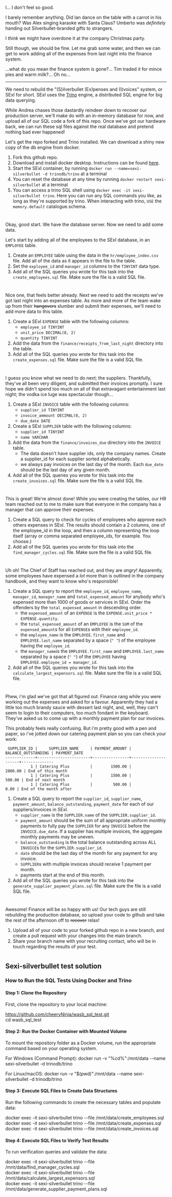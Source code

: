 
I... I don't feel so good.

I barely remember anything. Did Ian dance on the table with a carrot in his mouth? Was Alex singing karaoke with Santa 
Claus? Umberto was _definitely_ handing out Silverbullet-branded gifts to strangers.

I _think_ we might have overdone it at the company Christmas party.

Still though, we should be fine. Let me grab some water, and then we can get to work adding all of the expenses from 
last night into the finance system.

...what do you mean the finance system is gone?... Tim traded it for mince pies and warm milk?... Oh no...

---

We need to rebuild the "(S)ilverbullet (Ex)penses and (I)voices" system, or SExI for short. SExI uses the 
[Trino](https://trino.io/docs/current/index.html) engine, a distributed SQL engine for big data querying.

While Andrea chases those dastardly reindeer down to recover our production server, we'll make do with an in-memory 
database for now, and upload all of our SQL code a fork of this repo. Once we've got our hardware back, we can run these 
sql files against the real database and pretend nothing bad ever happened!

Let's get the repo forked and Trino installed. We can download a shiny new copy of the db engine from docker. 

1. Fork this github repo.
2. Download and install docker desktop. Instructions can be found [here](https://www.docker.com/products/docker-desktop/).
3. Start the SExI container, by running `docker run --name=sexi-silverbullet -d trinodb/trino` at a terminal
4. You can reset the database at any time by running `docker restart sexi-silverbullet` at a terminal
5. You can access a trino SQL shell using `docker exec -it sexi-silverbullet trino`. Here you can run any SQL commands 
you like, as long as they're supported by trino.
When interacting with trino, `USE` the `memory.default` catalogue.schema.

#

Okay, good start. We have the database server. Now we need to add some data.

Let's start by adding all of the employees to the SExI database, in an `EMPLOYEE` table. 

1. Create an `EMPLOYEE` table using the data in the `hr/employee_index.csv` file. Add all of the data as it appears 
in the file to the table.
2. Set the `exployee_id` and `manager_id` columns to the `TINYINT` data type.
5. Add all of the SQL queries you wrote for this task into the `create_employees.sql` file. Make sure the file is a 
valid SQL file. 

#

Nice one, that feels better already. Next we need to add the receipts we've got last night into an expenses table. As 
more and more of the team wake up from their ~~hangovers~~ slumber and submit their expenses, we'll need to add more 
data to this table.

1. Create a SExI `EXPENSE` table with the following columns:
    - `employee_id TINYINT`
    - `unit_price DECIMAL(8, 2)`
    - `quantity TINYINT`
2. Add the data from the `finance/receipts_from_last_night` directory into the table.
3. Add all of the SQL queries you wrote for this task into the `create_expenses.sql` file. Make sure the file is a 
valid SQL file. 

# 

I guess you know what we need to do next; the suppliers. Thankfully, they've all been very diligent, and submitted 
their invoices promptly. I sure hope we didn't spend too much on all of that extravagant entertainment last night; the 
vodka ice luge was spectacular though...

1. Create a SExI `INVOICE` table with the following columns:
    - `supplier_id TINYINT`
    - `invoice_ammount DECIMAL(8, 2)`
    - `due_date DATE`
2. Create a SExI `SUPPLIER` table with the following columns:
    - `supplier_id TINYINT`
    - `name VARCHAR`
3. Add the data from the `finance/invoices_due` directory into the `INVOICE` table. 
    - The data doesn't have supplier ids, only the company names. Create a supplier_id for each supplier sorted 
    alphabetically.
    - we always pay invoices on the last day of the month. Each `due_date` should be the last day of any given month.
4. Add all of the SQL queries you wrote for this task into the `create_invoices.sql` file. Make sure the file is a 
valid SQL file. 

#

This is great! We're almost done! While you were creating the tables, our HR team reached out to me to make sure that 
everyone in the company has a manager that can approve their expenses.

1. Create a SQL query to check for cycles of employees who approve each others expenses in SExI. The results should contain a 2 columns, one of the employee_id 
in the loop, and then a column representing the loop itself (array or comma separated employee_ids, for example. You choose.) 
2. Add all of the SQL queries you wrote for this task into the `find_manager_cycles.sql` file. Make sure the file is a 
valid SQL file. 

# 

Uh oh! The Chief of Staff has reached out, and they are _angry_! Apparently, some employees have expensed a _lot_ more 
than is outlined in the company handbook, and they want to know who's responsible!

1. Create a SQL query to report the `employee_id`, `employee_name`, `manager_id`, `manager_name` and 
`total_expensed_amount` for anybody who's expensed more than 1000 of goods or services in SExI. Order the offenders by the 
`total_expensed_amount` in descending order.
    - the `expensed_amount` of an `EXPENSE` is the `EXPENSE.unit_price * EXPENSE.quantity`.
    - the `total_expensed_amount` of an `EMPLOYEE` is the `SUM` of the `expensed_amount`s for all `EXPENSE`s with their 
    `employee_id`.
    - the `employee_name` is the `EMPLOYEE.first_name` and `EMPLOYEE.last_name` separated by a space (`" "`) of the 
    employee having the `employee_id`.
    - the `manager_name`is the `EMPLOYEE.first_name` and `EMPLOYEE.last_name` separated by a space (`" "`) of the 
    `EMPLOYEE` having `EMPLOYEE.employee_id = manager_id`.
2. Add all of the SQL queries you wrote for this task into the `calculate_largest_expensors.sql` file. Make sure the 
file is a valid SQL file. 

# 

Phew, i'm glad we've got that all figured out. Finance rang while you were working out the expenses and asked for a 
favour. Apparently they had a little too much brandy sauce with dessert last night, and, well, they can't seem to login 
to their computers, too much fondant in the keyboard. They've asked us to come up with a monthly payment plan for our 
invoices.

This probably feels really confusing. But i'm pretty good with a pen and paper, so i've jotted down our catering 
payment plan so you can check your work:
```
 SUPPLIER_ID |     SUPPLIER_NAME     | PAYMENT_AMOUNT | BALANCE_OUTSTANDING | PAYMENT_DATE
-------------+-----------------------+----------------+---------------------+--------------
           1 | Catering Plus         |        1500.00 |             2000.00 | End of this month
           1 | Catering Plus         |        1500.00 |              500.00 | End of next month
           1 | Catering Plus         |         500.00 |                0.00 | End of the month after
```

1. Create a SQL query to report the `supplier_id`, `supplier_name`, `payment_amount`, `balance_outstanding`, 
`payment_date` for each of our suppliers/invoices in SExI.
    - `supplier_name` is the `SUPPLIER.name` of the `SUPPLIER.supplier_id`.
    - `payment_amount` should be the sum of all appropriate uniform monthly payments to fully pay the `SUPPLIER` for 
    any `INVOICE` 
    before the `INVOICE.due_date`. If a supplier has multiple invoices, the aggregate monthly payments may be uneven. 
    - `balance_outstanding` is the total balance outstanding across ALL `INVOICE`s for the `SUPPLIER.supplier_id`.
    - `date` should be the last day of the month for any payment for any invoice.
    - `SUPPLIER`s with multiple invoices should receive 1 payment per month. 
    - payments start at the end of this month.
2. Add all of the SQL queries you wrote for this task into the `generate_supplier_payment_plans.sql` file. Make sure 
the file is a valid SQL file. 

#

Awesome! Finance will be so happy with us! Our tech guys are still rebuilding the production database, so upload your 
code to github and take the rest of the afternoon off to ~~recover~~ relax!

1. Upload all of your code to your forked github repo in a new branch, and create a pull request with your changes into 
the main branch.
2. Share your branch name with your recruiting contact, who will be in touch regarding the results of your test.

#



## Sexi-silverbullet test solution

### How to Run the SQL Tests Using Docker and Trino

#### Step 1: Clone the Repository
First, clone the repository to your local machine:

https://github.com/cheeryNinja/wasb_sql_test.git   
cd wasb_sql_test

#### Step 2: Run the Docker Container with Mounted Volume
To mount the repository folder as a Docker volume, run the appropriate command based on your operating system.

For Windows (Command Prompt):
docker run -v "%cd%":/mnt/data --name sexi-silverbullet -d trinodb/trino

For Linux/macOS:
docker run -v "$(pwd)":/mnt/data --name sexi-silverbullet -d trinodb/trino

#### Step 3: Execute SQL Files to Create Data Structures
Run the following commands to create the necessary tables and populate data:

docker exec -it sexi-silverbullet trino --file /mnt/data/create_employees.sql   
docker exec -it sexi-silverbullet trino --file /mnt/data/create_expenses.sql   
docker exec -it sexi-silverbullet trino --file /mnt/data/create_invoices.sql   

#### Step 4: Execute SQL Files to Verify Test Results
To run verification queries and validate the data:

docker exec -it sexi-silverbullet trino --file /mnt/data/find_manager_cycles.sql   
docker exec -it sexi-silverbullet trino --file /mnt/data/calculate_largest_expensors.sql  
docker exec -it sexi-silverbullet trino --file /mnt/data/generate_supplier_payment_plans.sql  

